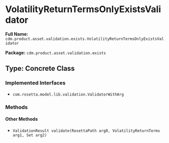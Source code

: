 # VolatilityReturnTermsOnlyExistsValidator

**Full Name:** `cdm.product.asset.validation.exists.VolatilityReturnTermsOnlyExistsValidator`

**Package:** `cdm.product.asset.validation.exists`

## Type: Concrete Class

### Implemented Interfaces

- `com.rosetta.model.lib.validation.ValidatorWithArg`

### Methods

#### Other Methods

- `ValidationResult validate(RosettaPath arg0, VolatilityReturnTerms arg1, Set arg2)`

